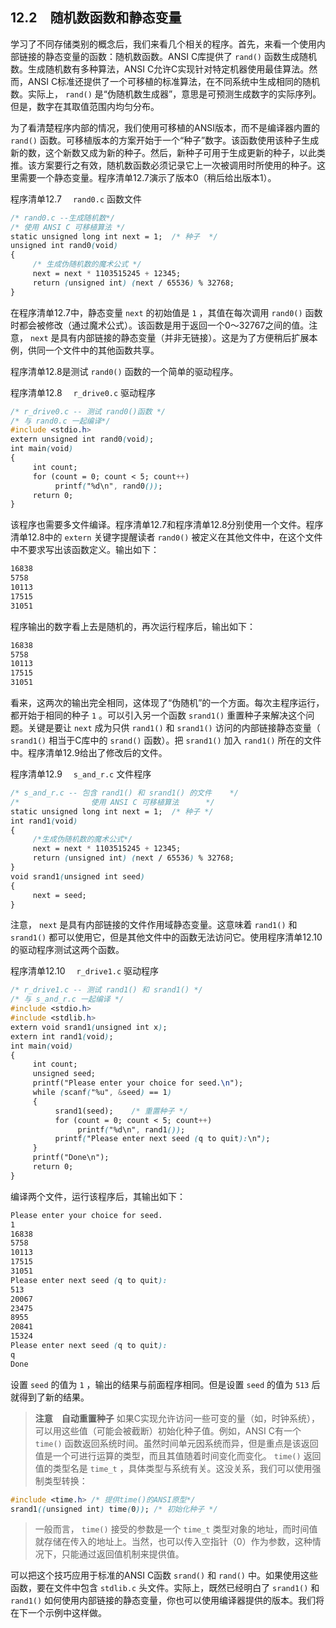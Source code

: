 ## 12.2　随机数函数和静态变量

学习了不同存储类别的概念后，我们来看几个相关的程序。首先，来看一个使用内部链接的静态变量的函数：随机数函数。ANSI C库提供了 `rand()` 函数生成随机数。生成随机数有多种算法，ANSI C允许C实现针对特定机器使用最佳算法。然而，ANSI C标准还提供了一个可移植的标准算法，在不同系统中生成相同的随机数。实际上， `rand()` 是“伪随机数生成器”，意思是可预测生成数字的实际序列。但是，数字在其取值范围内均匀分布。

为了看清楚程序内部的情况，我们使用可移植的ANSI版本，而不是编译器内置的 `rand()` 函数。可移植版本的方案开始于一个“种子”数字。该函数使用该种子生成新的数，这个新数又成为新的种子。然后，新种子可用于生成更新的种子，以此类推。该方案要行之有效，随机数函数必须记录它上一次被调用时所使用的种子。这里需要一个静态变量。程序清单12.7演示了版本0（稍后给出版本1）。

程序清单12.7　 `rand0.c` 函数文件

```css
/* rand0.c --生成随机数*/
/* 使用 ANSI C 可移植算法 */
static unsigned long int next = 1;  /* 种子  */
unsigned int rand0(void)
{
     /* 生成伪随机数的魔术公式 */
     next = next * 1103515245 + 12345;
     return (unsigned int) (next / 65536) % 32768;
}
```

在程序清单12.7中，静态变量 `next` 的初始值是 `1` ，其值在每次调用 `rand0()` 函数时都会被修改（通过魔术公式）。该函数是用于返回一个0～32767之间的值。注意， `next` 是具有内部链接的静态变量（并非无链接）。这是为了方便稍后扩展本例，供同一个文件中的其他函数共享。

程序清单12.8是测试 `rand0()` 函数的一个简单的驱动程序。

程序清单12.8　 `r_drive0.c` 驱动程序

```css
/* r_drive0.c -- 测试 rand0()函数 */
/* 与 rand0.c 一起编译*/
#include <stdio.h>
extern unsigned int rand0(void);
int main(void)
{
     int count;
     for (count = 0; count < 5; count++)
          printf("%d\n", rand0());
     return 0;
}
```

该程序也需要多文件编译。程序清单12.7和程序清单12.8分别使用一个文件。程序清单12.8中的 `extern` 关键字提醒读者 `rand0()` 被定义在其他文件中，在这个文件中不要求写出该函数定义。输出如下：

```css
16838
5758
10113
17515
31051
```

程序输出的数字看上去是随机的，再次运行程序后，输出如下：

```css
16838
5758
10113
17515
31051
```

看来，这两次的输出完全相同，这体现了“伪随机”的一个方面。每次主程序运行，都开始于相同的种子 `1` 。可以引入另一个函数 `srand1()` 重置种子来解决这个问题。关键是要让 `next` 成为只供 `rand1()` 和 `srand1()` 访问的内部链接静态变量（ `srand1()` 相当于C库中的 `srand()` 函数）。把 `srand1()` 加入 `rand1()` 所在的文件中。程序清单12.9给出了修改后的文件。

程序清单12.9　 `s_and_r.c` 文件程序

```css
/* s_and_r.c -- 包含 rand1() 和 srand1() 的文件    */
/*                使用 ANSI C 可移植算法      */
static unsigned long int next = 1;  /* 种子 */
int rand1(void)
{
     /*生成伪随机数的魔术公式*/
     next = next * 1103515245 + 12345;
     return (unsigned int) (next / 65536) % 32768;
}
void srand1(unsigned int seed)
{
     next = seed;
}
```

注意， `next` 是具有内部链接的文件作用域静态变量。这意味着 `rand1()` 和 `srand1()` 都可以使用它，但是其他文件中的函数无法访问它。使用程序清单12.10的驱动程序测试这两个函数。

程序清单12.10　 `r_drive1.c` 驱动程序

```css
/* r_drive1.c -- 测试 rand1() 和 srand1() */
/* 与 s_and_r.c 一起编译 */
#include <stdio.h>
#include <stdlib.h>
extern void srand1(unsigned int x);
extern int rand1(void);
int main(void)
{
     int count;
     unsigned seed;
     printf("Please enter your choice for seed.\n");
     while (scanf("%u", &seed) == 1)
     {
          srand1(seed);    /* 重置种子 */
          for (count = 0; count < 5; count++)
               printf("%d\n", rand1());
          printf("Please enter next seed (q to quit):\n");
     }
     printf("Done\n");
     return 0;
}
```

编译两个文件，运行该程序后，其输出如下：

```css
Please enter your choice for seed.
1
16838
5758
10113
17515
31051
Please enter next seed (q to quit):
513
20067
23475
8955
20841
15324
Please enter next seed (q to quit):
q
Done

```

设置 `seed` 的值为 `1` ，输出的结果与前面程序相同。但是设置 `seed` 的值为 `513` 后就得到了新的结果。

> **注意　自动重置种子**
> 如果C实现允许访问一些可变的量（如，时钟系统），可以用这些值（可能会被截断）初始化种子值。例如，ANSI C有一个 `time()` 函数返回系统时间。虽然时间单元因系统而异，但是重点是该返回值是一个可进行运算的类型，而且其值随着时间变化而变化。 `time()` 返回值的类型名是 `time_t` ，具体类型与系统有关。这没关系，我们可以使用强制类型转换：

```css
#include <time.h> /* 提供time()的ANSI原型*/
srand1((unsigned int) time(0)); /* 初始化种子 */
```

> 一般而言， `time()` 接受的参数是一个 `time_t` 类型对象的地址，而时间值就存储在传入的地址上。当然，也可以传入空指针（0）作为参数，这种情况下，只能通过返回值机制来提供值。

可以把这个技巧应用于标准的ANSI C函数 `srand()` 和 `rand()` 中。如果使用这些函数，要在文件中包含 `stdlib.c` 头文件。实际上，既然已经明白了 `srand1()` 和 `rand1()` 如何使用内部链接的静态变量，你也可以使用编译器提供的版本。我们将在下一个示例中这样做。

